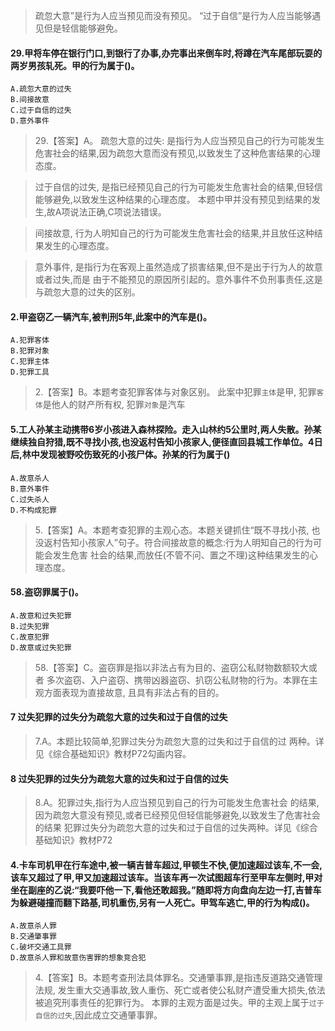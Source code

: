
>   疏忽大意”是行为人应当预见而没有预见。
>   “过于自信”是行为人应当能够遇见但是轻信能够避免。

#### 29.甲将车停在银行门口,到银行了办事,办完事出来倒车时,将蹲在汽车尾部玩耍的两岁男孩轧死。甲的行为属于()。
    A.疏忽大意的过失
    B.间接故意
    C.过于自信的过失
    D.意外事件
>   29.【答案】A。
>   疏忽大意的过失:
        是指行为人应当预见自己的行为可能发生危害社会的结果,因为疏忽大意而没有预见,以致发生了这种危害结果的心理态度。
        
>   过于自信的过失,
        是指已经预见自己的行为可能发生危害社会的结果,但轻信能够避免,以致发生这种结果的心理态度。
    本题中甲并没有预见到结果的发生,故A项说法正确,C项说法错误。
    
>   间接故意,
        行为人明知自己的行为可能发生危害社会的结果,并且放任这种结果发生的心理态度。
        
>   意外事件,
        是指行为在客观上虽然造成了损害结果,但不是出于行为人的故意或者过失,而是
    由于不能预见的原因所引起的。意外事件不负刑事责任,这是与疏忽大意的过失的区别。

#### 2.甲盗窃乙一辆汽车,被判刑5年,此案中的汽车是()。
    A.犯罪客体
    B.犯罪对象
    C.犯罪主体
    D.犯罪工具

>   2.【答案】B。本题考查犯罪客体与对象区别。
    此案中犯罪`主体`是甲,
    犯罪`客体`是他人的财产所有权,
    犯罪`对象`是汽车    

#### 5.工人孙某主动携带6岁小孩进入森林探险。走入山林约5公里时,两人失散。孙某继续独自狩猎,既不寻找小孩,也没返村告知小孩家人,便径直回县城工作单位。4日后,林中发现被野咬伤致死的小孩尸体。孙某的行为属于()
    A.故意杀人
    B.意外事件
    C.过失杀人
    D.不构成犯罪
>   5.【答案】A。本题考查犯罪的主观心态。本题关键抓住“既不寻找小孩,
    也没返村告知小孩家人”句子。符合间接故意的概念:行为人明知自己的行为可能会发生危害
    社会的结果,而放任(不管不问、置之不理)这种结果发生的心理态度。
    
#### 58.盗窃罪属于()。
    A.故意和过失犯罪
    B.过失犯罪
    C.故意犯罪
    D.故意或过失犯罪
>   58.【答案】C。盗窃罪是指以非法占有为目的、盗窃公私财物数额较大或者
多次盗窃、入户盗窃、携带凶器盗窃、扒窃公私财物的行为。本罪在主观方面表现为直接故意,
且具有非法占有的目的。

#### 7 过失犯罪的过失分为疏忽大意的过失和过于自信的过失
>   7.A。本题比较简单,犯罪过失分为疏忽大意的过失和过于自信的过
    两种。详见《综合基础知识》教材P72勾画内容。

#### 8 过失犯罪的过失分为疏忽大意的过失和过于自信的过失
>   8.A。犯罪过失,指行为人应当预见到自己的行为可能发生危害社会
    的结果,因为疏忽大意没有预见,或者已经预见但轻信能够避免,以致发生了危害社会的结果
    犯罪过失分为疏忽大意的过失和过于自信的过失两种。详见《综合基础知识》教材P72

#### 4.卡车司机甲在行车途中,被一辆吉普车超过,甲顿生不快,便加速超过该车,不一会,该车又超过了甲,甲又加速超过该车。当该车再一次试图超车行至甲车左侧时,甲对坐在副座的乙说:“我要吓他一下,看他还敢超我。”随即将方向盘向左边一打,吉普车为躲避碰撞而翻下路基,司机重伤,另有一人死亡。甲驾车逃亡,甲的行为构成()。
    A.故意杀人罪
    B.交通肇事罪
    C.破坏交通工具罪
    D.故意杀人罪和故意伤害罪的想象竞合犯
>   4.【答案】B。本题考查刑法具体罪名。交通肇事罪,是指违反道路交通管理法规,
    发生重大交通事故,致人重伤、死亡或者使公私财产遭受重大损失,依法被追究刑事责任的犯罪行为。
    本罪的主观方面是过失。甲的主观上属于`过于自信的过失`,因此成立交通肇事罪。

















    
